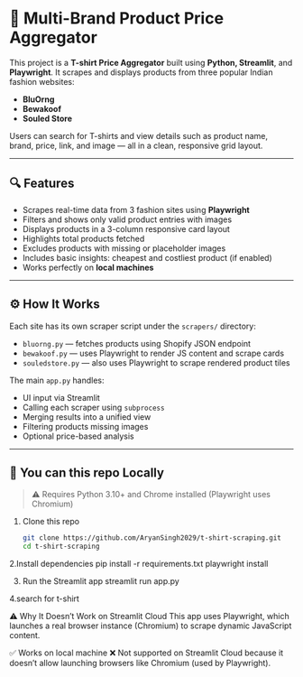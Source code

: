 # 🧢 Multi-Brand Product Price Aggregator

This project is a **T-shirt Price Aggregator** built using **Python, Streamlit**, and **Playwright**. It scrapes and displays products from three popular Indian fashion websites:

- **BluOrng**
- **Bewakoof**
- **Souled Store**

Users can search for T-shirts and view details such as product name, brand, price, link, and image — all in a clean, responsive grid layout.

---

## 🔍 Features

- Scrapes real-time data from 3 fashion sites using **Playwright**
- Filters and shows only valid product entries with images
- Displays products in a 3-column responsive card layout
- Highlights total products fetched
- Excludes products with missing or placeholder images
- Includes basic insights: cheapest and costliest product (if enabled)
- Works perfectly on **local machines**

---

## ⚙️ How It Works

Each site has its own scraper script under the `scrapers/` directory:
- `bluorng.py` — fetches products using Shopify JSON endpoint
- `bewakoof.py` — uses Playwright to render JS content and scrape cards
- `souledstore.py` — also uses Playwright to scrape rendered product tiles

The main `app.py` handles:
- UI input via Streamlit
- Calling each scraper using `subprocess`
- Merging results into a unified view
- Filtering products missing images
- Optional price-based analysis

---

## 🚀 You can this repo  Locally
> ⚠️ Requires Python 3.10+ and Chrome installed (Playwright uses Chromium)
1. Clone this repo  
   ```bash
   git clone https://github.com/AryanSingh2029/t-shirt-scraping.git
   cd t-shirt-scraping

2.Install dependencies
pip install -r requirements.txt
playwright install

3. Run the Streamlit app
 streamlit run app.py

4.search for t-shirt



⚠️ Why It Doesn’t Work on Streamlit Cloud
This app uses Playwright, which launches a real browser instance (Chromium) to scrape dynamic JavaScript content.

✅ Works on local machine
❌ Not supported on Streamlit Cloud because it doesn’t allow launching browsers like Chromium (used by Playwright).
